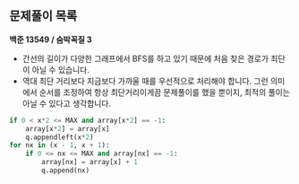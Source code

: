 ## 문제풀이 목록
**백준 13549 / 숨박꼭질 3**
- 간선의 길이가 다양한 그래프에서 BFS를 하고 있기 때문에 처음 찾은 경로가 최단이 아닐 수 있습니다.
- 역대 최단 거리보다 지금보다 가까울 때를 우선적으로 처리해야 합니다. 그런 의미에서 순서를 조정하여 항상 최단거리이게끔 문제풀이를 했을 뿐이지, 최적의 풀이는 아닐 수 있다고 생각합니다.
```python
if 0 < x*2 <= MAX and array[x*2] == -1:
    array[x*2] = array[x]
    q.appendleft(x*2)
for nx in (x - 1, x + 1):
    if 0 <= nx <= MAX and array[nx] == -1:
        array[nx] = array[x] + 1
        q.append(nx)
```